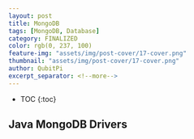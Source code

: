 ```yaml
---
layout: post
title: MongoDB
tags: [MongoDB, Database]
category: FINALIZED
color: rgb(0, 237, 100)
feature-img: "assets/img/post-cover/17-cover.png"
thumbnail: "assets/img/post-cover/17-cover.png"
author: QubitPi
excerpt_separator: <!--more-->
---
```


<!--more-->

* TOC
{:toc}
  
## Java MongoDB Drivers